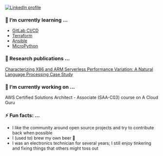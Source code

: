 <!-- LinkedIn Contact -->
[![LinkedIn profile](https://img.shields.io/badge/-BOB%20SCHMITZ%20III-blue?style=for-the-badge&logo=Linkedin&logoColor=white)](https://www.linkedin.com/in/rgschmitz/)

### 🌱 I’m currently learning ...
* [GitLab CI/CD](https://docs.gitlab.com/ee/ci/)
* [Terraform](https://www.terraform.io/docs)
* [Ansible](https://docs.ansible.com/ansible/latest/index.html)
* [MicroPython](https://micropython.org/)

### 📖 Research publications ...
[Characterizing X86 and ARM Serverless Performance Variation: A Natural Language Processing Case Study](https://doi.org/10.1145/3491204.3543506)

### 🔭 I’m currently working on ...
AWS Certified Solutions Architect - Associate (SAA-C03) course on A Cloud Guru 

### ⚡ Fun facts: ...
* I like the community around open source projects and try to contribute back when possible
* I (used to) brew my own beer 🍻
* I was an electronics technician for several years; I still enjoy tinkering and fixing things that others might toss out
<!--
**rgschmitz1/rgschmitz1** is a ✨ _special_ ✨ repository because its `README.md` (this file) appears on your GitHub profile.

Here are some ideas to get you started:

- 👯 I’m looking to collaborate on ...
- 🤔 I’m looking for help with ...
- 💬 Ask me about ...
-->
